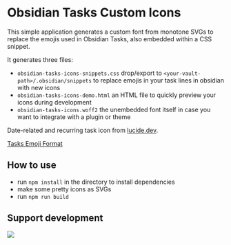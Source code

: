 # Obsidian Tasks Custom Icons

This simple application generates a custom font from monotone SVGs to replace the emojis used in Obsidian Tasks, also embedded within a CSS snippet.

It generates three files:

- `obsidian-tasks-icons-snippets.css`
drop/export to `<your-vault-path>/.obsidian/snippets` to replace emojis in your task lines in obsidian with new icons
- `obsidian-tasks-icons-demo.html`
an HTML file to quickly preview your icons during development
- `obsidian-tasks-icons.woff2`
the unembedded font itself in case you want to integrate with a plugin or theme

Date-related and recurring task icon from [lucide.dev](https://lucide.dev/license).


[Tasks Emoji Format](https://publish.obsidian.md/tasks/Reference/Task+Formats/Tasks+Emoji+Format)

## How to use
- run `npm install` in the directory to install dependencies
- make some pretty icons as SVGs
- run `npm run build`

## Support development
<a href="https://www.buymeacoffee.com/replete"><img src="https://img.buymeacoffee.com/button-api/?text=Buy me a coffee&emoji=&slug=replete&button_colour=BD5FFF&font_colour=ffffff&font_family=Poppins&outline_colour=000000&coffee_colour=FFDD00" /></a>